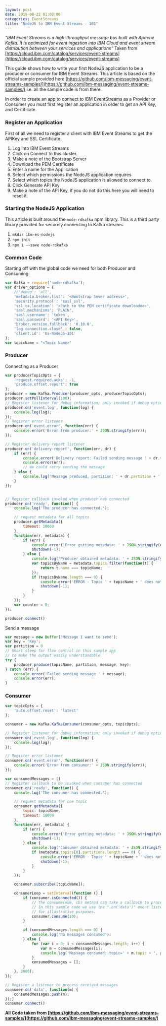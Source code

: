 ```yaml
---
layout: post
date: 2019-08-22 01:00:00
categories: EventStreams
title: "NodeJS to IBM Event Streams - 101"
---
```


_"IBM Event Streams is a high-throughput message bus built with Apache Kafka. It is optimized for event ingestion into IBM Cloud and event stream distribution between your services and applications"_ Taken from [https://cloud.ibm.com/catalog/services/event-streams](https://cloud.ibm.com/catalog/services/event-streams)

<!--more-->

This guide shows how to write your first NodeJS application to be a producer or consumer for IBM Event Streams. This article is based on the official sample provided here [https://github.com/ibm-messaging/event-streams-samples/](https://github.com/ibm-messaging/event-streams-samples/) i.e. all the sample code is from there.

In order to create an app to connect to IBM EventStreams as a Provider or Consumer you must first register an application in order to get an API Key, and Certificate.

### Register an Application

First of all we need to register a client with IBM Event Streams to get the APIKey and SSL Certificate.

1.  Log into IBM Event Streams
2.  Click on Connect to this cluster.
3.  Make a note of the Bootstrap Server
4.  Download the PEM Certificate
5.  Enter a name for the Application
6.  Select which permissions the NodeJS application requires
7.  Select which topics the NodeJS application is allowed to connect to.
8.  Click Generate API Key
9.  Make a note of the API Key, if you do not do this here you will need to reset it.

### Starting the NodeJS Application

This article is built around the `node-rdkafka` npm library. This is a third party library provided for securely connecting to Kafka streams.   

1.  `mkdir ibm-es-nodejs`
2.  `npm init`
3.  `npm i --save node-rdkafka`

### Common Code

Starting off with the global code we need for both Producer and Consuming.

```javascript
var Kafka = require('node-rdkafka');
var driver_options = {
    //'debug': 'all',
    'metadata.broker.list': '<Bootstrap Sever address>',
    'security.protocol': 'sasl_ssl',
    'ssl.ca.location': '<Path to the PEM certificate downloaded>',
    'sasl.mechanisms': 'PLAIN',
    'sasl.username': 'token',
    'sasl.password': '<API Key>',
    'broker.version.fallback': '0.10.0',
    'log.connection.close' : false,
    'client.id': 'Es-NodeJS-101'
};
var topicName = "<Topic Name>"
```

### Producer

Connecting as a Producer

```javascript
var producerTopicOpts = {
    'request.required.acks': -1,
    'produce.offset.report': true
};
producer = new Kafka.Producer(producer_opts, producerTopicOpts);
producer.setPollInterval(100);
// Register listener for debug information; only invoked if debug option set in driver_options
producer.on('event.log', function(log) {
    console.log(log);
});
// Register error listener
producer.on('event.error', function(err) {
    console.error('Error from producer:' + JSON.stringify(err));
});

// Register delivery report listener
producer.on('delivery-report', function(err, dr) {
    if (err) {
        console.error('Delivery report: Failed sending message ' + dr.value);
        console.error(err);
        // We could retry sending the message
    } else {
        console.log('Message produced, partition: ' + dr.partition + ' offset: ' + dr.offset);
    }
});


// Register callback invoked when producer has connected
producer.on('ready', function() {
    console.log('The producer has connected.');

    // request metadata for all topics
    producer.getMetadata({
        timeout: 10000
    },
    function(err, metadata) {
        if (err) {
            console.error('Error getting metadata: ' + JSON.stringify(err));
            shutdown(-1);
        } else {
            console.log('Producer obtained metadata: ' + JSON.stringify(metadata));
            var topicsByName = metadata.topics.filter(function(t) {
                return t.name === topicName;
            });
            if (topicsByName.length === 0) {
                console.error('ERROR - Topic ' + topicName + ' does not exist. Exiting');
                shutdown(-1);
            }
        }
    });
    var counter = 0;
});

producer.connect()
```

 Send a message

```javascript
var message = new Buffer('Message I want to send');
var key = 'Key';
var partition = 0
// Short sleep for flow control in this sample app
// to make the output easily understandable
try {
    producer.produce(topicName, partition, message, key);
} catch (err) {
    console.error('Failed sending message ' + message);
    console.error(err);
}
```

### Consumer

```javascript
var topicOpts = {
    'auto.offset.reset': 'latest'
};

consumer = new Kafka.KafkaConsumer(consumer_opts, topicOpts);

// Register listener for debug information; only invoked if debug option set in driver_options
consumer.on('event.log', function(log) {
    console.log(log);
});

// Register error listener
consumer.on('event.error', function(err) {
    console.error('Error from consumer:' + JSON.stringify(err));
});

var consumedMessages = []
// Register callback to be invoked when consumer has connected
consumer.on('ready', function() {
    console.log('The consumer has connected.');

    // request metadata for one topic
    consumer.getMetadata({
        topic: topicName,
        timeout: 10000
    },
    function(err, metadata) {
        if (err) {
            console.error('Error getting metadata: ' + JSON.stringify(err));
            shutdown(-1);
        } else {
            console.log('Consumer obtained metadata: ' + JSON.stringify(metadata));
            if (metadata.topics[0].partitions.length === 0) {
                console.error('ERROR - Topic ' + topicName + ' does not exist. Exiting');
                shutdown(-1);
            }
        }
    });

    consumer.subscribe([topicName]);

    consumerLoop = setInterval(function () {
        if (consumer.isConnected()) {
            // The consume(num, cb) method can take a callback to process messages.
            // In this sample code we use the ".on('data')" event listener instead,
            // for illustrative purposes.
            consumer.consume(10);
        }    

        if (consumedMessages.length === 0) {
            console.log('No messages consumed');
        } else {
            for (var i = 0; i < consumedMessages.length; i++) {
                var m = consumedMessages[i];
                console.log('Message consumed: topic=' + m.topic + ', partition=' + m.partition + ', offset=' + m.offset + ', key=' + m.key + ', value=' + m.value.toString());
            }
            consumedMessages = [];
        }
    }, 2000);
});

// Register a listener to process received messages
consumer.on('data', function(m) {
    consumedMessages.push(m);
});]
consumer.connect()
```





**All Code taken from [https://github.com/ibm-messaging/event-streams-samples/](https://github.com/ibm-messaging/event-streams-samples/)**
